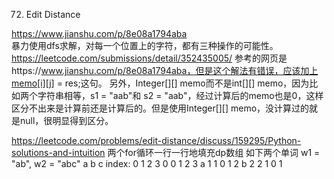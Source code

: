 72. Edit Distance 

https://www.jianshu.com/p/8e08a1794aba   
暴力使用dfs求解，对每一个位置上的字符，都有三种操作的可能性。
https://leetcode.com/submissions/detail/352435005/  参考的网页是https://www.jianshu.com/p/8e08a1794aba，但是这个解法有错误，应该加上memo[i][j] = res;这句。
另外，Integer[][] memo而不是int[][] memo，因为比如两个字符串相等，s1 = "aab"和 s2 = "aab"，经过计算后的memo也是0，这样区分不出来是计算前还是计算后的。但是使用Integer[][] memo，没计算过的就是null，很明显得到区分。

https://leetcode.com/problems/edit-distance/discuss/159295/Python-solutions-and-intuition
两个for循环一行一行地填充dp数组
如下两个单词  w1 = "ab",  w2 = "abc"
                                          a         b         c 
index:                          0         1         2         3
                     0          0         1         2         3
            a        1          1         0         1         2
            b        2          2         1         0         1
                     
                      
